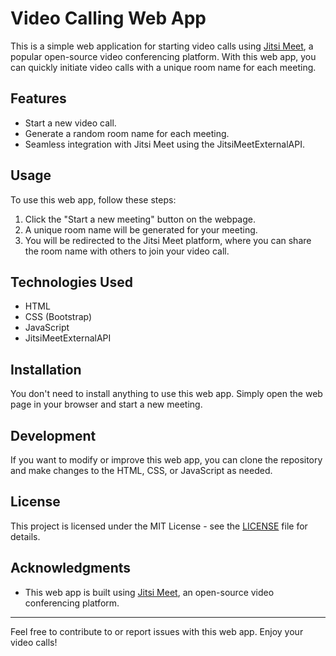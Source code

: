 # Video Calling Web App

This is a simple web application for starting video calls using [Jitsi Meet](https://jitsi.org/), a popular open-source video conferencing platform. With this web app, you can quickly initiate video calls with a unique room name for each meeting.

## Features

- Start a new video call.
- Generate a random room name for each meeting.
- Seamless integration with Jitsi Meet using the JitsiMeetExternalAPI.

## Usage

To use this web app, follow these steps:

1. Click the "Start a new meeting" button on the webpage.
2. A unique room name will be generated for your meeting.
3. You will be redirected to the Jitsi Meet platform, where you can share the room name with others to join your video call.

## Technologies Used

- HTML
- CSS (Bootstrap)
- JavaScript
- JitsiMeetExternalAPI

## Installation

You don't need to install anything to use this web app. Simply open the web page in your browser and start a new meeting.

## Development

If you want to modify or improve this web app, you can clone the repository and make changes to the HTML, CSS, or JavaScript as needed.

## License

This project is licensed under the MIT License - see the [LICENSE](LICENSE) file for details.

## Acknowledgments

- This web app is built using [Jitsi Meet](https://jitsi.org/), an open-source video conferencing platform.

---

Feel free to contribute to or report issues with this web app. Enjoy your video calls!
